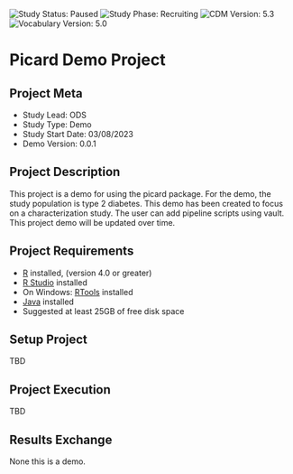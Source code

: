 <img src="https://img.shields.io/badge/Study%20Status-Active-limegreen.svg" alt="Study Status: Paused"/> <img src="https://img.shields.io/badge/Study%20Phase-Initialized-gainsboro.svg" alt="Study Phase: Recruiting"/> <img src="https://img.shields.io/badge/CDM%20Version-5.3-dodgerblue.svg" alt="CDM Version: 5.3"/> <img src="https://img.shields.io/badge/Vocabulary%20Version-5.0-rosybrown.svg" alt="Vocabulary Version: 5.0"/>

# Picard Demo Project

## Project Meta

-   Study Lead: ODS
-   Study Type: Demo
-   Study Start Date: 03/08/2023
-   Demo Version: 0.0.1

## Project Description

This project is a demo for using the picard package. For the demo, the study population is type 2 diabetes. This demo has been created to focus on a characterization study. The user can add pipeline scripts using vault. This project demo will be updated over time. 

## Project Requirements

-   [R](https://cloud.r-project.org/) installed, (version 4.0 or greater)
-   [R Studio](https://posit.co/download/rstudio-desktop/) installed
-   On Windows: [RTools](https://cran.r-project.org/bin/windows/Rtools/) installed
-   [Java](https://www.java.com/en/) installed
-   Suggested at least 25GB of free disk space

## Setup Project

TBD

## Project Execution

TBD

## Results Exchange

None this is a demo.
